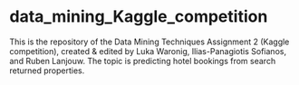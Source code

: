 # data_mining_Kaggle_competition
This is the repository of the Data Mining Techniques Assignment 2 (Kaggle competition), created &amp; edited by Luka Waronig, Ilias-Panagiotis Sofianos, and Ruben Lanjouw. The topic is predicting hotel bookings from search returned properties. 
